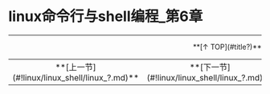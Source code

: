 # linux命令行与shell编程_第6章





---

<div align="right">**[↑ TOP](#title?)**</div>

<table>
<tr>
<td align="center">**[上一节](#!linux/linux_shell/linux_?.md)**</td>
<td align="center">**[下一节](#!linux/linux_shell/linux_?.md)**</td>
</tr>
</table>
